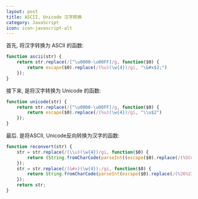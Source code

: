 ```yaml
---
layout: post
title: ASCII, Unicode 汉字转换
category: JavaScript
icon: icon-javascript-alt
---
```


首先, 将汉字转换为 ASCII 的函数:

``` js
function ascii(str) {
    return str.replace(/[^\u0000-\u00FF]/g, function($0) {
        return escape($0).replace(/(%u)(\w{4})/gi, "\&#x$2;")
    });
}
```



接下来, 是将汉字转换为 Unicode 的函数:

``` js
function unicode(str) {
    return str.replace(/[^\u0000-\u00FF]/g, function($0) {
        return escape($0).replace(/(%u)(\w{4})/gi, "\\u$2")
    });
}
```

最后. 是将ASCII, Unicode反向转换为汉字的函数:

``` js
function reconvert(str) {
    str = str.replace(/(\\u)(\w{4})/gi, function($0) {
        return (String.fromCharCode(parseInt((escape($0).replace(/(%5Cu)(\w{4})/g, "$2")), 16)));
    });
    str = str.replace(/(&#x)(\w{4});/gi, function($0) {
        return String.fromCharCode(parseInt(escape($0).replace(/(%26%23x)(\w{4})(%3B)/g, "$2"), 16));
    });
    return str;
}
```
